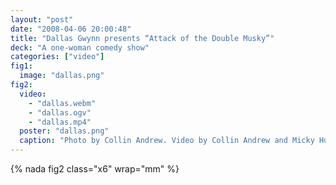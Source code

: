 ```yaml
---
layout: "post"
date: "2008-04-06 20:00:48"
title: "Dallas Gwynn presents “Attack of the Double Musky”"
deck: "A one-woman comedy show"
categories: ["video"]
fig1:
  image: "dallas.png"
fig2:
  video:
    - "dallas.webm"
    - "dallas.ogv"
    - "dallas.mp4"
  poster: "dallas.png"
  caption: "Photo by Collin Andrew. Video by Collin Andrew and Micky Hulse. Filmed at [Actors Cabaret](http://www.actorscabaret.org/) in Eugene, Oregon."
---
```


{% nada fig2 class="x6" wrap="mm" %}
